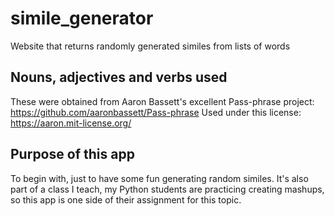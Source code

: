 # simile_generator
Website that returns randomly generated similes from lists of words

## Nouns, adjectives and verbs used
These were obtained from Aaron Bassett's excellent Pass-phrase project: https://github.com/aaronbassett/Pass-phrase 
Used under this license: https://aaron.mit-license.org/

## Purpose of this app
To begin with, just to have some fun generating random similes. It's also part of a class I teach, my Python students are practicing creating mashups, so this app is one side of their assignment for this topic.
